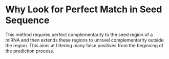 # Why Look for Perfect Match in Seed Sequence

This method requires perfect complementarity to the seed region of a miRNA and then extends these regions to unravel complementarity outside the region. This aims at filtering many false positives from the beginning of the prediction process.
